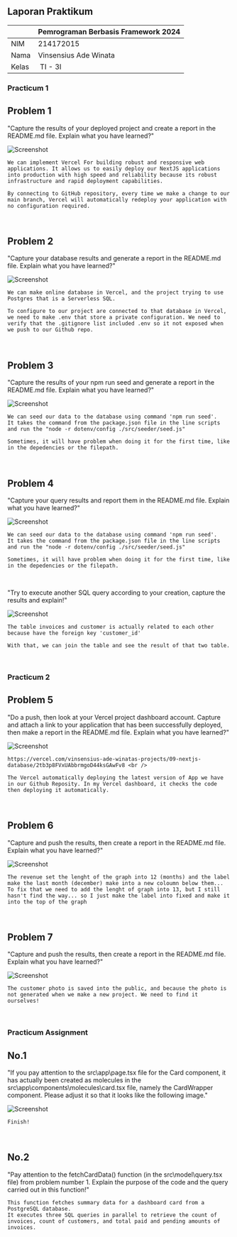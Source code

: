 ## Laporan Praktikum

|  | Pemrograman Berbasis Framework 2024 |
|--|--|
| NIM |  214172015|
| Nama |  Vinsensius Ade Winata |
| Kelas | TI - 3I |


### Practicum 1 <br />

## Problem 1

"Capture the results of your deployed project and create a report in the README.md file. Explain what you have learned?"

![Screenshot](screenshot/1.1.png)

    We can implement Vercel For building robust and responsive web applications. It allows us to easily deploy our NextJS applications into production with high speed and reliability because its robust infrastructure and rapid deployment capabilities.

    By connecting to GitHub repository, every time we make a change to our main branch, Vercel will automatically redeploy your application with no configuration required.

<br />

## Problem 2

"Capture your database results and generate a report in the README.md file. Explain what you have learned?"

![Screenshot](screenshot/1.2.png)

    We can make online database in Vercel, and the project trying to use Postgres that is a Serverless SQL.

    To configure to our project are connected to that database in Vercel, we need to make .env that store a private configuration. We need to verify that the .gitignore list included .env so it not exposed when we push to our Github repo.

<br />

## Problem 3

"Capture the results of your npm run seed and generate a report in the README.md file. Explain what you have learned?"

![Screenshot](screenshot/1.3.png)

    We can seed our data to the database using command 'npm run seed'.
    It takes the command from the package.json file in the line scripts and run the "node -r dotenv/config ./src/seeder/seed.js"
    
    Sometimes, it will have problem when doing it for the first time, like in the depedencies or the filepath.

<br />

## Problem 4

"Capture your query results and report them in the README.md file. Explain what you have learned?"

![Screenshot](screenshot/1.4.png)

    We can seed our data to the database using command 'npm run seed'.
    It takes the command from the package.json file in the line scripts and run the "node -r dotenv/config ./src/seeder/seed.js"
    
    Sometimes, it will have problem when doing it for the first time, like in the depedencies or the filepath. 

<br />

"Try to execute another SQL query according to your creation, capture the results and explain!"

![Screenshot](screenshot/1.4.1.png)

    The table invoices and customer is actually related to each other because have the foreign key 'customer_id'

    With that, we can join the table and see the result of that two table.

<br />


### Practicum 2 <br />

## Problem 5

"Do a push, then look at your Vercel project dashboard account. Capture and attach a link to your application that has been successfully deployed, then make a report in the README.md file. Explain what you have learned?"

![Screenshot](screenshot/1.5.png) <br />

    https://vercel.com/vinsensius-ade-winatas-projects/09-nextjs-database/2tb3p8FVxUAbbrmgoD44ksGAwFv8 <br />

    The Vercel automatically deploying the latest version of App we have in our Github Reposity. In my Vercel dashboard, it checks the code then deploying it automatically.

<br />

## Problem 6

"Capture and push the results, then create a report in the README.md file. Explain what you have learned?"

![Screenshot](screenshot/1.6.png) <br />

    The revenue set the lenght of the graph into 12 (months) and the label make the last month (december) make into a new coloumn below them...
    To fix that we need to add the lenght of graph into 13, but I still hasn't find the way... so I just make the label into fixed and make it into the top of the graph

<br />

## Problem 7

"Capture and push the results, then create a report in the README.md file. Explain what you have learned?"

![Screenshot](screenshot/1.7.png) <br />

    The customer photo is saved into the public, and because the photo is not generated when we make a new project. We need to find it ourselves!

<br />


### Practicum Assignment <br />

## No.1

"If you pay attention to the src\app\page.tsx file for the Card component, it has actually been created as molecules in the src\app\components\molecules\card.tsx file, namely the CardWrapper component. Please adjust it so that it looks like the following image."

![Screenshot](screenshot/1.8.png) <br />

    Finish!

<br />

## No.2

"Pay attention to the fetchCardData() function (in the src\model\query.tsx file) from problem number 1. Explain the purpose of the code and the query carried out in this function!"

    This function fetches summary data for a dashboard card from a PostgreSQL database. 
    It executes three SQL queries in parallel to retrieve the count of invoices, count of customers, and total paid and pending amounts of invoices. 

<br />
